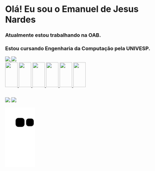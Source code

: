 # Olá! Eu sou o Emanuel de Jesus Nardes
###  Atualmente estou trabalhando na OAB.
###  Estou cursando Engenharia da Computação pela UNIVESP.

<div>
  <a href="https://github.com/emanueljn">
  <img loading="lazy" height="180em" src="https://github-readme-stats.vercel.app/api/top-langs/?username=emanueljn&layout=compact&langs_count=7&theme=dracula"/>
  <img loading="lazy" height="180em" src="https://github-readme-stats.vercel.app/api?username=emanueljn&show_icons=true&theme=dracula&include_all_commits=true&count_private=true"/>
</div>
    

<div>
  <img src="https://cdn.jsdelivr.net/gh/devicons/devicon@latest/icons/python/python-original-wordmark.svg" width="40" height="80"/> 
  <img src="https://cdn.jsdelivr.net/gh/devicons/devicon@latest/icons/cplusplus/cplusplus-plain.svg" width="40" height="80"/> 
  <img src="https://cdn.jsdelivr.net/gh/devicons/devicon@latest/icons/html5/html5-original-wordmark.svg" width="40" height="80"/> <img 
  src="https://cdn.jsdelivr.net/gh/devicons/devicon@latest/icons/css3/css3-original-wordmark.svg" width="40" height="80"/>
  <img src="https://cdn.jsdelivr.net/gh/devicons/devicon@latest/icons/java/java-original-wordmark.svg" width="40" height="80"/>
  <img src="https://cdn.jsdelivr.net/gh/devicons/devicon@latest/icons/git/git-original-wordmark.svg" width="40" height="80"/>
</div>  

##

<div>
  <a href="https://instagram.com/emanueljesusccb" target="_blank"><img loading="lazy" src="https://img.shields.io/badge/-Instagram-%23E4405F?style=for-the-badge&logo=instagram&logoColor=white" target="_blank"></a>
  <a href="https://www.linkedin.com/in/emanuel-de-jesus-nardes-436007284" target="_blank"><img loading="lazy" src="https://img.shields.io/badge/-LinkedIn-%230077B5?style=for-the-badge&logo=linkedin&logoColor=white" target="_blank"></a>   
</div>


![Snake animation](https://github.com/emanueljn/emanueljn/blob/output/github-contribution-grid-snake.svg)
